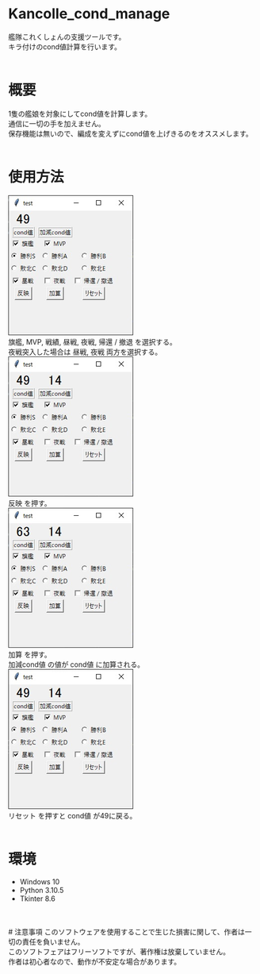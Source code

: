 # Kancolle_cond_manage
艦隊これくしょんの支援ツールです。<br>
キラ付けのcond値計算を行います。
<br>
<br>

# 概要
1隻の艦娘を対象にしてcond値を計算します。<br>
通信に一切の手を加えません。<br>
保存機能は無いので、編成を変えずにcond値を上げきるのをオススメします。
<br>
<br>

# 使用方法
![](/images/1.jpg)<br>
旗艦, MVP, 戦績, 昼戦, 夜戦, 帰還 / 撤退 を選択する。<br>
夜戦突入した場合は 昼戦, 夜戦 両方を選択する。
<br>
![](/images/2.jpg)<br>
反映 を押す。
<br>
![](/images/3.jpg)<br>
加算 を押す。<br>
加減cond値 の値が cond値 に加算される。
<br>
![](/images/4.jpg)<br>
リセット を押すと cond値 が49に戻る。
<br>
<br>
# 環境
- Windows 10
- Python 3.10.5
- Tkinter 8.6
<br>
<br>
# 注意事項
このソフトウェアを使用することで生じた損害に関して、作者は一切の責任を負いません。<br>
このソフトフェアはフリーソフトですが、著作権は放棄していません。<br>
作者は初心者なので、動作が不安定な場合があります。